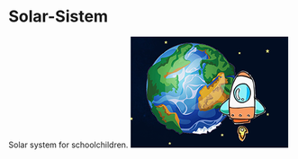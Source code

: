# Solar-Sistem
Solar system for schoolchildren.
![Image alt](https://github.com/Anjeli-art/Solar-Sistem/blob/main/Screenshot_2.png)

